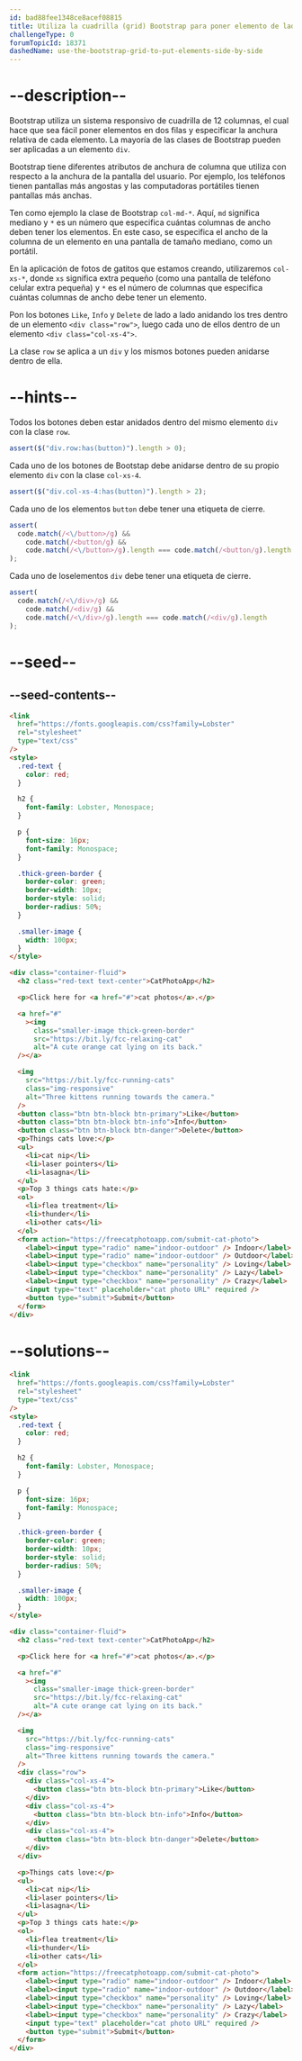 ```yaml
---
id: bad88fee1348ce8acef08815
title: Utiliza la cuadrilla (grid) Bootstrap para poner elemento de lado a lado
challengeType: 0
forumTopicId: 18371
dashedName: use-the-bootstrap-grid-to-put-elements-side-by-side
---
```


# --description--

Bootstrap utiliza un sistema responsivo de cuadrilla de 12 columnas, el cual hace que sea fácil poner elementos en dos filas y especificar la anchura relativa de cada elemento. La mayoría de las clases de Bootstrap pueden ser aplicadas a un elemento `div`.

Bootstrap tiene diferentes atributos de anchura de columna que utiliza con respecto a la anchura de la pantalla del usuario. Por ejemplo, los teléfonos tienen pantallas más angostas y las computadoras portátiles tienen pantallas más anchas.

Ten como ejemplo la clase de Bootstrap `col-md-*`. Aquí, `md` significa mediano y `*` es un número que especifica cuántas columnas de ancho deben tener los elementos. En este caso, se especifica el ancho de la columna de un elemento en una pantalla de tamaño mediano, como un portátil.

En la aplicación de fotos de gatitos que estamos creando, utilizaremos `col-xs-*`, donde `xs` significa extra pequeño (como una pantalla de teléfono celular extra pequeña) y `*` es el número de columnas que especifica cuántas columnas de ancho debe tener un elemento.

Pon los botones `Like`, `Info` y `Delete` de lado a lado anidando los tres dentro de un elemento `<div class="row">`, luego cada uno de ellos dentro de un elemento `<div class="col-xs-4">`.

La clase `row` se aplica a un `div` y los mismos botones pueden anidarse dentro de ella.

# --hints--

Todos los botones deben estar anidados dentro del mismo elemento `div` con la clase `row`.

```js
assert($("div.row:has(button)").length > 0);
```

Cada uno de los botones de Bootstap debe anidarse dentro de su propio elemento `div` con la clase `col-xs-4`.

```js
assert($("div.col-xs-4:has(button)").length > 2);
```

Cada uno de los elementos `button` debe tener una etiqueta de cierre.

```js
assert(
  code.match(/<\/button>/g) &&
    code.match(/<button/g) &&
    code.match(/<\/button>/g).length === code.match(/<button/g).length
);
```

Cada uno de loselementos `div` debe tener una etiqueta de cierre.

```js
assert(
  code.match(/<\/div>/g) &&
    code.match(/<div/g) &&
    code.match(/<\/div>/g).length === code.match(/<div/g).length
);
```

# --seed--

## --seed-contents--

```html
<link
  href="https://fonts.googleapis.com/css?family=Lobster"
  rel="stylesheet"
  type="text/css"
/>
<style>
  .red-text {
    color: red;
  }

  h2 {
    font-family: Lobster, Monospace;
  }

  p {
    font-size: 16px;
    font-family: Monospace;
  }

  .thick-green-border {
    border-color: green;
    border-width: 10px;
    border-style: solid;
    border-radius: 50%;
  }

  .smaller-image {
    width: 100px;
  }
</style>

<div class="container-fluid">
  <h2 class="red-text text-center">CatPhotoApp</h2>

  <p>Click here for <a href="#">cat photos</a>.</p>

  <a href="#"
    ><img
      class="smaller-image thick-green-border"
      src="https://bit.ly/fcc-relaxing-cat"
      alt="A cute orange cat lying on its back."
  /></a>

  <img
    src="https://bit.ly/fcc-running-cats"
    class="img-responsive"
    alt="Three kittens running towards the camera."
  />
  <button class="btn btn-block btn-primary">Like</button>
  <button class="btn btn-block btn-info">Info</button>
  <button class="btn btn-block btn-danger">Delete</button>
  <p>Things cats love:</p>
  <ul>
    <li>cat nip</li>
    <li>laser pointers</li>
    <li>lasagna</li>
  </ul>
  <p>Top 3 things cats hate:</p>
  <ol>
    <li>flea treatment</li>
    <li>thunder</li>
    <li>other cats</li>
  </ol>
  <form action="https://freecatphotoapp.com/submit-cat-photo">
    <label><input type="radio" name="indoor-outdoor" /> Indoor</label>
    <label><input type="radio" name="indoor-outdoor" /> Outdoor</label>
    <label><input type="checkbox" name="personality" /> Loving</label>
    <label><input type="checkbox" name="personality" /> Lazy</label>
    <label><input type="checkbox" name="personality" /> Crazy</label>
    <input type="text" placeholder="cat photo URL" required />
    <button type="submit">Submit</button>
  </form>
</div>
```

# --solutions--

```html
<link
  href="https://fonts.googleapis.com/css?family=Lobster"
  rel="stylesheet"
  type="text/css"
/>
<style>
  .red-text {
    color: red;
  }

  h2 {
    font-family: Lobster, Monospace;
  }

  p {
    font-size: 16px;
    font-family: Monospace;
  }

  .thick-green-border {
    border-color: green;
    border-width: 10px;
    border-style: solid;
    border-radius: 50%;
  }

  .smaller-image {
    width: 100px;
  }
</style>

<div class="container-fluid">
  <h2 class="red-text text-center">CatPhotoApp</h2>

  <p>Click here for <a href="#">cat photos</a>.</p>

  <a href="#"
    ><img
      class="smaller-image thick-green-border"
      src="https://bit.ly/fcc-relaxing-cat"
      alt="A cute orange cat lying on its back."
  /></a>

  <img
    src="https://bit.ly/fcc-running-cats"
    class="img-responsive"
    alt="Three kittens running towards the camera."
  />
  <div class="row">
    <div class="col-xs-4">
      <button class="btn btn-block btn-primary">Like</button>
    </div>
    <div class="col-xs-4">
      <button class="btn btn-block btn-info">Info</button>
    </div>
    <div class="col-xs-4">
      <button class="btn btn-block btn-danger">Delete</button>
    </div>
  </div>

  <p>Things cats love:</p>
  <ul>
    <li>cat nip</li>
    <li>laser pointers</li>
    <li>lasagna</li>
  </ul>
  <p>Top 3 things cats hate:</p>
  <ol>
    <li>flea treatment</li>
    <li>thunder</li>
    <li>other cats</li>
  </ol>
  <form action="https://freecatphotoapp.com/submit-cat-photo">
    <label><input type="radio" name="indoor-outdoor" /> Indoor</label>
    <label><input type="radio" name="indoor-outdoor" /> Outdoor</label>
    <label><input type="checkbox" name="personality" /> Loving</label>
    <label><input type="checkbox" name="personality" /> Lazy</label>
    <label><input type="checkbox" name="personality" /> Crazy</label>
    <input type="text" placeholder="cat photo URL" required />
    <button type="submit">Submit</button>
  </form>
</div>
```
